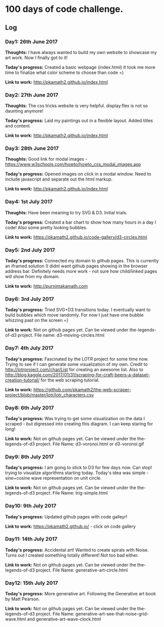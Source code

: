 # 100 days of code challenge.

## Log

### Day1: 26th June 2017
**Thoughts:** I have always wanted to build my own website to showcase my art work. Now I finally got to it!

**Today's progress:**  Created a basic webpage (index.html) It took me more time to finalize what color scheme to choose than code =)

**Link to work:**  http://pkamath2.github.io/index.html


### Day2: 27th June 2017
**Thoughts:** The css tricks website is very helpful. display:flex is not so daunting anymore!

**Today's progress:**  Laid my paintings out in a flexible layout. Added titles and content.

**Link to work:**  http://pkamath2.github.io/index.html


### Day3: 28th June 2017
**Thoughts:** Good link for modal images - https://www.w3schools.com/howto/howto_css_modal_images.asp 

**Today's progress:**  Opened images on click in a modal window. Need to include javascript and separate out the html markup. 

**Link to work:**  http://pkamath2.github.io/index.html


### Day4: 1st July 2017
**Thoughts:** Have been meaning to try SVG & D3. Initial trials.

**Today's progress:**  Created a bar chart to show how many hours in a day I code! Also some pretty looking bubbles.  

**Link to work:**  https://pkamath2.github.io/code-gallery/d3-circles.html


### Day5: 2nd July 2017
**Today's progress:**  Connected my domain to github pages. This is currently an iframed solution (I didnt want github pages showing in the browser address bar.
Definitely needs more work - not sure how child/linked pages will show from my domain.   

**Link to work:**  http://purnimakamath.com


### Day6: 3rd July 2017
**Today's progress:**  Tried SVG+D3 transitions today. I eventually want to build bubbles which move randomly. For now I just have one bubble whizzing past on the screen =)   

**Link to work:**  Not on github pages yet. Can be viewed under the-legends-of-d3 project. File name: d3-moving-circles.html


### Day7: 4th July 2017
**Today's progress:**  Fascinated by the LOTR project for some time now. Trying to see if I can generate some visualization of my own. Credit to http://lotrproject.com/char/List 
for creating an awesome list. Also to http://blog.kaggle.com/2017/01/31/scraping-for-craft-beers-a-dataset-creation-tutorial/ for the web scraping tutorial.   

**Link to work:**  https://github.com/pkamath2/the-web-scraper-project/blob/master/lotr/lotr_characters.csv 

### Day8: 6th July 2017
**Today's progress:**  Was trying to get some visualization on the data I scraped - but digressed into creating this diagram. I can keep staring for long!    

**Link to work:**  Not on github pages yet. Can be viewed under the the-legends-of-d3 project. File Name: d3-voronoi.html or d3-voronoi.gif

### Day9: 8th July 2017
**Today's progress:**  I am going to stick to D3 for few days now. Can stop! trying to visualize algorithms starting today. Today's idea was simple - sine+cosine wave representation  on unit circle.   

**Link to work:**  Not on github pages yet. Can be viewed under the the-legends-of-d3 project. File Name: trig-simple.html


### Day10: 9th July 2017
**Today's progress:**  Updated github pages with code galleyr!   

**Link to work:**  https://pkamath2.github.io/ - click on code gallery

### Day11: 14th July 2017
**Today's progress:**  Accidental art! Wanted to create spirals with Noise. Turns out I created something totally different! Not too bad either.    

**Link to work:**  Not on github pages yet. Can be viewed under the the-legends-of-d3 project. File Name: generative-art-circle.html

### Day12: 15th July 2017
**Today's progress:**  More generative art. Following the Generative art book by Matt Pearson.

**Link to work:**  Not on github pages yet. Can be viewed under the the-legends-of-d3 project. File Name: generative-art-see-that-noise-grid-wave.html and generative-art-wave-clock.html